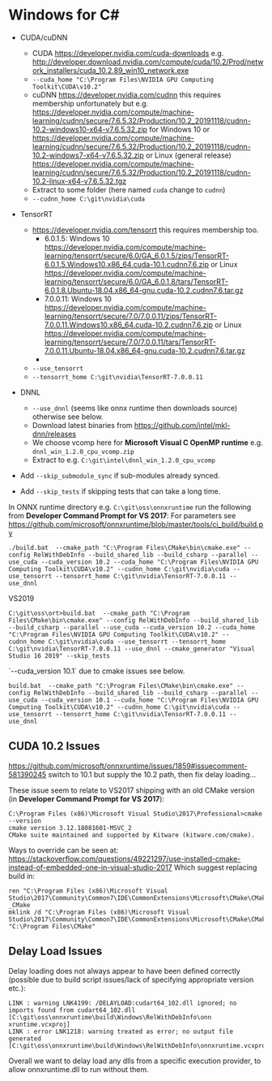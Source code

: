 # Windows for C#

 * CUDA/cuDNN
   * CUDA https://developer.nvidia.com/cuda-downloads e.g. http://developer.download.nvidia.com/compute/cuda/10.2/Prod/network_installers/cuda_10.2.89_win10_network.exe
   * `--cuda_home "C:\Program Files\NVIDIA GPU Computing Toolkit\CUDA\v10.2"`
   * cuDNN https://developer.nvidia.com/cudnn this requires membership unfortunately but e.g. https://developer.nvidia.com/compute/machine-learning/cudnn/secure/7.6.5.32/Production/10.2_20191118/cudnn-10.2-windows10-x64-v7.6.5.32.zip for Windows 10 or https://developer.nvidia.com/compute/machine-learning/cudnn/secure/7.6.5.32/Production/10.2_20191118/cudnn-10.2-windows7-x64-v7.6.5.32.zip or Linux (general release) https://developer.nvidia.com/compute/machine-learning/cudnn/secure/7.6.5.32/Production/10.2_20191118/cudnn-10.2-linux-x64-v7.6.5.32.tgz
   * Extract to some folder (here named `cuda` change to `cudnn`)
   * `--cudnn_home C:\git\nvidia\cuda` 
 * TensorRT
   * https://developer.nvidia.com/tensorrt this requires membership too.
     * 6.0.1.5: Windows 10 https://developer.nvidia.com/compute/machine-learning/tensorrt/secure/6.0/GA_6.0.1.5/zips/TensorRT-6.0.1.5.Windows10.x86_64.cuda-10.1.cudnn7.6.zip or Linux https://developer.nvidia.com/compute/machine-learning/tensorrt/secure/6.0/GA_6.0.1.8/tars/TensorRT-6.0.1.8.Ubuntu-18.04.x86_64-gnu.cuda-10.2.cudnn7.6.tar.gz 
     * 7.0.0.11: Windows 10 https://developer.nvidia.com/compute/machine-learning/tensorrt/secure/7.0/7.0.0.11/zips/TensorRT-7.0.0.11.Windows10.x86_64.cuda-10.2.cudnn7.6.zip or Linux https://developer.nvidia.com/compute/machine-learning/tensorrt/secure/7.0/7.0.0.11/tars/TensorRT-7.0.0.11.Ubuntu-18.04.x86_64-gnu.cuda-10.2.cudnn7.6.tar.gz 
     * 
   * `--use_tensorrt`
   * `--tensorrt_home C:\git\nvidia\TensorRT-7.0.0.11`
 * DNNL
   * `--use_dnnl` (seems like onnx runtime then downloads source) otherwise see below.
   * Download latest binaries from https://github.com/intel/mkl-dnn/releases
   * We choose vcomp here for **Microsoft Visual C OpenMP runtime** e.g.
     `dnnl_win_1.2.0_cpu_vcomp.zip`
   * Extract to e.g. `C:\git\intel\dnnl_win_1.2.0_cpu_vcomp`

 * Add `--skip_submodule_sync` if sub-modules already synced.
 * Add `--skip_tests` if skipping tests that can take a long time.

In ONNX runtime directory e.g. `C:\git\oss\onnxruntime` run the following from **Developer Command Prompt for VS 2017**:
For parameters see https://github.com/microsoft/onnxruntime/blob/master/tools/ci_build/build.py
```
./build.bat  --cmake_path "C:\Program Files\CMake\bin\cmake.exe" --config RelWithDebInfo --build_shared_lib --build_csharp --parallel --use_cuda --cuda_version 10.2 --cuda_home "C:\Program Files\NVIDIA GPU Computing Toolkit\CUDA\v10.2" --cudnn_home C:\git\nvidia\cuda --use_tensorrt --tensorrt_home C:\git\nvidia\TensorRT-7.0.0.11 --use_dnnl
```

VS2019
```
C:\git\oss\ort>build.bat  --cmake_path "C:\Program Files\CMake\bin\cmake.exe" --config RelWithDebInfo --build_shared_lib --build_csharp --parallel --use_cuda --cuda_version 10.2 --cuda_home "C:\Program Files\NVIDIA GPU Computing Toolkit\CUDA\v10.2" --cudnn_home C:\git\nvidia\cuda --use_tensorrt --tensorrt_home C:\git\nvidia\TensorRT-7.0.0.11 --use_dnnl --cmake_generator "Visual Studio 16 2019" --skip_tests
```

`--cuda_version 10.1´ due to cmake issues see below.
```
build.bat  --cmake_path "C:\Program Files\CMake\bin\cmake.exe" --config RelWithDebInfo --build_shared_lib --build_csharp --parallel --use_cuda --cuda_version 10.1 --cuda_home "C:\Program Files\NVIDIA GPU Computing Toolkit\CUDA\v10.2" --cudnn_home C:\git\nvidia\cuda --use_tensorrt --tensorrt_home C:\git\nvidia\TensorRT-7.0.0.11 --use_dnnl
```

## CUDA 10.2 Issues
https://github.com/microsoft/onnxruntime/issues/1859#issuecomment-581390245
switch to 10.1 but supply the 10.2 path, then fix delay loading...

These issue seem to relate to VS2017 shipping with an old CMake version (in **Developer Command Prompt for VS 2017**):
```
C:\Program Files (x86)\Microsoft Visual Studio\2017\Professional>cmake --version
cmake version 3.12.18081601-MSVC_2
CMake suite maintained and supported by Kitware (kitware.com/cmake).
```
Ways to override can be seen at:
https://stackoverflow.com/questions/49221297/use-installed-cmake-instead-of-embedded-one-in-visual-studio-2017
Which suggest replacing build in:
```
ren "C:\Program Files (x86)\Microsoft Visual Studio\2017\Community\Common7\IDE\CommonExtensions\Microsoft\CMake\CMake" _CMake
mklink /d "C:\Program Files (x86)\Microsoft Visual Studio\2017\Community\Common7\IDE\CommonExtensions\Microsoft\CMake\CMake" "C:\Program Files\CMake"
```

## Delay Load Issues
Delay loading does not always appear to have been defined correctly (possible due to build script issues/lack of specifying appropriate version etc.):
```
LINK : warning LNK4199: /DELAYLOAD:cudart64_102.dll ignored; no imports found from cudart64_102.dll [C:\git\oss\onnxruntime\build\Windows\RelWithDebInfo\onn
xruntime.vcxproj]
LINK : error LNK1218: warning treated as error; no output file generated [C:\git\oss\onnxruntime\build\Windows\RelWithDebInfo\onnxruntime.vcxproj]`
```
Overall we want to delay load any dlls from a specific execution provider, to allow onnxruntime.dll to run without them.